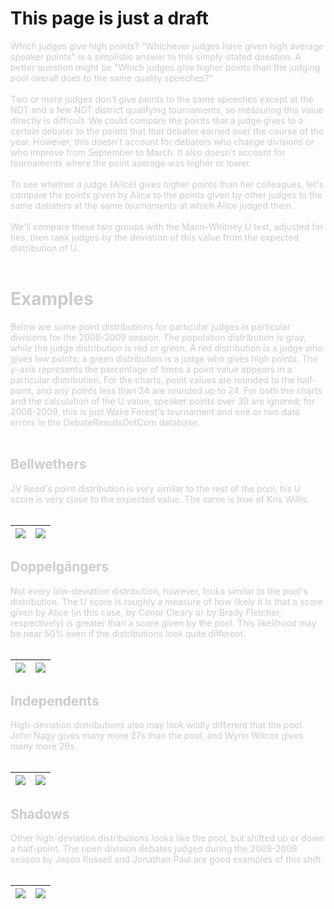 # This page is just a draft #

<font color='#CCCCCC'>
Which judges give high points? "Whichever judges have given high average speaker points" is a simplistic answer to this simply-stated question. A better question might be "Which judges give higher points than the judging pool overall does to the same quality speeches?"<br>
<br>
Two or more judges don't give points to the same speeches except at the NDT and a few NDT district qualifying tournaments, so measuring this value directly is difficult. We could compare the points that a judge gives to a certain debater to the points that that debater earned over the course of the year. However, this doesn't account for debaters who change divisions or who improve from September to March. It also doesn't account for tournaments where the point average was higher or lower.<br>
<br>
To see whether a judge (Alice) gives higher points than her colleagues, let's compare the points given by Alice to the points given by other judges to the same debaters at the same tournaments at which Alice judged them.<br>
<br>
We'll compare these two groups with the Mann-Whitney U test, adjusted for ties, then rank judges by the deviation of this value from the expected distribution of U.<br>
<br>
<h1>Examples</h1>

Below are some point distributions for particular judges in particular divisions for the 2008-2009 season. The population distribution is gray, while the judge distribution is red or green. A red distribution is a judge who gives low points; a green distribution is a judge who gives high points. The <i>y</i>-axis represents the percentage of times a point value appears in a particular distribution. For the charts, point values are rounded to the half-point, and any points less than 24 are rounded up to 24. For both the charts and the calculation of the U value, speaker points over 30 are ignored; for 2008-2009, this is just Wake Forest's tournament and one or two data errors in the DebateResultsDotCom database.<br>
<br>
<h2>Bellwethers</h2>

JV Reed's point distribution is very similar to the rest of the pool; his U score is very close to the expected value. The same is true of Kris Willis.<br>
<br>
<table><thead><th> <img src='http://chart.apis.google.com/chart?cht=lxy&chs=420x270&chd=t:26.5000,26.5000,27.0000,27.0000,27.5000,27.5000,28.0000,28.0000,28.5000,28.5000,29.0000,29.0000,29.5000,29.5000|3.1250,3.1250,5.4688,5.4688,23.4375,23.4375,34.3750,34.3750,27.3438,27.3438,5.4688,5.4688,0.7813,0.7813|25.0000,25.0000,25.5000,25.5000,26.0000,26.0000,26.5000,26.5000,27.0000,27.0000,27.5000,27.5000,28.0000,28.0000,28.5000,28.5000,29.0000,29.0000,29.5000,29.5000|0.0639,0.0639,0.0639,0.0639,0.0639,0.0639,1.0856,1.0856,8.5568,8.5568,22.2861,22.2861,35.2490,35.2490,24.1379,24.1379,7.7267,7.7267,0.7663,0.7663&chds=24,30.0,0,36,24,30.0,0,36&chco=00bb00,555555,ff0000,705000&chma=10,10,10,10&chtt=JV%20Reed|2009:%2032%20open%20debates|deviation:%200.03&chxt=y,x&chxr=0,0,36|1,24,30,1&chg=16.666666666667,0,3,3&chm=o,000000,0,-1,3|o,000000,1,-1,3&dum.png' /> </th><th> <img src='http://chart.apis.google.com/chart?cht=lxy&chs=420x270&chd=t:26.5000,26.5000,27.0000,27.0000,27.5000,27.5000,28.0000,28.0000,28.5000,28.5000,29.0000,29.0000|4.1667,4.1667,16.6667,16.6667,30.5556,30.5556,31.9444,31.9444,13.8889,13.8889,2.7778,2.7778|25.0000,25.0000,26.0000,26.0000,26.5000,26.5000,27.0000,27.0000,27.5000,27.5000,28.0000,28.0000,28.5000,28.5000,29.0000,29.0000,29.5000,29.5000,30.0000,30.0000|0.4902,0.4902,0.9804,0.9804,4.6569,4.6569,13.2353,13.2353,31.8627,31.8627,30.3922,30.3922,13.4804,13.4804,3.9216,3.9216,0.4902,0.4902,0.4902,0.4902&chds=24,30.0,0,33,24,30.0,0,33&chco=ff0000,555555,ff0000,705000&chma=10,10,10,10&chtt=Kris%20Willis|2009:%2018%20open%20debates|deviation:%20-0.21&chxt=y,x&chxr=0,0,33|1,24,30,1&chg=16.666666666667,0,3,3&chm=o,000000,0,-1,3|o,000000,1,-1,3&img.png' /> </th></thead><tbody></tbody></table>

<h2>Doppelgängers</h2>

Not every low-deviation distribution, however, looks similar to the pool's distribution. The U score is roughly a measure of how likely it is that a score given by Alice (in this case, by Conor Cleary or by Brady Fletcher, respectively) is greater than a score given by the pool. This likelihood may be near 50% even if the distributions look quite different.<br>
<br>
<table><thead><th> <img src='http://chart.apis.google.com/chart?cht=lxy&chs=420x270&chd=t:27.0000,27.0000,27.5000,27.5000,28.0000,28.0000,28.5000,28.5000|12.5000,12.5000,25.6579,25.6579,50.0000,50.0000,11.8421,11.8421|26.0000,26.0000,26.5000,26.5000,27.0000,27.0000,27.5000,27.5000,28.0000,28.0000,28.5000,28.5000,29.0000,29.0000,29.5000,29.5000,30.0000,30.0000|0.6140,0.6140,1.5789,1.5789,14.2982,14.2982,27.5439,27.5439,34.2982,34.2982,18.2456,18.2456,3.0702,3.0702,0.1754,0.1754,0.1754,0.1754&chds=24,30.0,0,51,24,30.0,0,51&chco=ff0000,555555,ff0000,705000&chma=10,10,10,10&chtt=Conor%20Cleary|2009:%2038%20open%20debates|deviation:%20-0.01&chxt=y,x&chxr=0,0,51|1,24,30,1&chg=16.666666666667,0,3,3&chm=o,000000,0,-1,3|o,000000,1,-1,3&dum.png' /> </th><th> <img src='http://chart.apis.google.com/chart?cht=lxy&chs=420x270&chd=t:26.0000,26.0000,26.5000,26.5000,27.0000,27.0000,27.5000,27.5000,28.0000,28.0000,28.5000,28.5000|2.5000,2.5000,7.5000,7.5000,28.7500,28.7500,46.2500,46.2500,6.2500,6.2500,8.7500,8.7500|24.0000,24.0000,24.5000,24.5000,25.0000,25.0000,25.5000,25.5000,26.0000,26.0000,26.5000,26.5000,27.0000,27.0000,27.5000,27.5000,28.0000,28.0000,28.5000,28.5000,29.0000,29.0000,29.5000,29.5000,30.0000,30.0000|1.8325,1.8325,0.2618,0.2618,2.6178,2.6178,0.5236,0.5236,9.4241,9.4241,7.0681,7.0681,25.9162,25.9162,18.0628,18.0628,19.6335,19.6335,7.8534,7.8534,4.4503,4.4503,1.5707,1.5707,0.7853,0.7853&chds=24,30.0,0,47,24,30.0,0,47&chco=00bb00,555555,ff0000,705000&chma=10,10,10,10&chtt=Brady%20Fletcher|2009:%2020%20novice%20debates|deviation:%200.09&chxt=y,x&chxr=0,0,47|1,24,30,1&chg=16.666666666667,0,3,3&chm=o,000000,0,-1,3|o,000000,1,-1,3&dum.png' /> </th></thead><tbody></tbody></table>

<h2>Independents</h2>

High-deviation distributions also may look wildly different that the pool. John Nagy gives many more 27s than the pool, and Wynn Wilcox gives many more 29s.<br>
<br>
<table><thead><th> <img src='http://chart.apis.google.com/chart?cht=lxy&chs=420x270&chd=t:26.0000,26.0000,26.5000,26.5000,27.0000,27.0000,27.5000,27.5000,28.0000,28.0000,28.5000,28.5000,29.0000,29.0000|4.1667,4.1667,12.5000,12.5000,50.0000,50.0000,25.0000,25.0000,2.7778,2.7778,4.1667,4.1667,1.3889,1.3889|26.0000,26.0000,26.5000,26.5000,27.0000,27.0000,27.5000,27.5000,28.0000,28.0000,28.5000,28.5000,29.0000,29.0000,29.5000,29.5000,30.0000,30.0000|2.7473,2.7473,4.0293,4.0293,14.1026,14.1026,23.2601,23.2601,29.8535,29.8535,16.8498,16.8498,7.8755,7.8755,0.7326,0.7326,0.5495,0.5495&chds=24,30.0,0,51,24,30.0,0,51&chco=ff0000,555555,ff0000,705000&chma=10,10,10,10&chtt=John%20Nagy|2009:%2018%20open%20debates|deviation:%20-7.87&chxt=y,x&chxr=0,0,51|1,24,30,1&chg=16.666666666667,0,3,3&chm=o,000000,0,-1,3|o,000000,1,-1,3&dum.png' /> </th><th> <img src='http://chart.apis.google.com/chart?cht=lxy&chs=420x270&chd=t:26.0000,26.0000,26.5000,26.5000,27.0000,27.0000,27.5000,27.5000,28.0000,28.0000,28.5000,28.5000,29.0000,29.0000,29.5000,29.5000|2.6316,2.6316,2.6316,2.6316,14.4737,14.4737,11.8421,11.8421,25.0000,25.0000,11.8421,11.8421,28.9474,28.9474,2.6316,2.6316|24.5000,24.5000,25.0000,25.0000,26.0000,26.0000,26.5000,26.5000,27.0000,27.0000,27.5000,27.5000,28.0000,28.0000,28.5000,28.5000,29.0000,29.0000,30.0000,30.0000|0.2674,0.2674,1.3369,1.3369,4.2781,4.2781,6.4171,6.4171,25.9358,25.9358,27.8075,27.8075,20.3209,20.3209,9.6257,9.6257,3.4759,3.4759,0.5348,0.5348&chds=24,30.0,0,30,24,30.0,0,30&chco=00bb00,555555,ff0000,705000&chma=10,10,10,10&chtt=Wynn%20Wilcox|2009:%2019%20JV%20debates|deviation:%205.83&chxt=y,x&chxr=0,0,30|1,24,30,1&chg=16.666666666667,0,3,3&chm=o,000000,0,-1,3|o,000000,1,-1,3&dum.png' /> </th></thead><tbody></tbody></table>

<h2>Shadows</h2>

Other high-deviation distributions looks like the pool, but shifted up or down a half-point. The open division debates judged during the 2008-2009 season by Jason Russell and Jonathan Paul are good examples of this shift.<br>
<br>
<table><thead><th> <img src='http://chart.apis.google.com/chart?cht=lxy&chs=420x270&chd=t:25.0000,25.0000,25.5000,25.5000,26.0000,26.0000,26.5000,26.5000,27.0000,27.0000,27.5000,27.5000,28.0000,28.0000,28.5000,28.5000,29.0000,29.0000|0.3788,0.3788,0.7576,0.7576,0.3788,0.3788,4.5455,4.5455,21.2121,21.2121,35.9848,35.9848,26.8939,26.8939,9.0909,9.0909,0.7576,0.7576|26.0000,26.0000,26.5000,26.5000,27.0000,27.0000,27.5000,27.5000,28.0000,28.0000,28.5000,28.5000,29.0000,29.0000,29.5000,29.5000,30.0000,30.0000|0.3450,0.3450,1.4661,1.4661,10.8236,10.8236,25.2264,25.2264,36.0500,36.0500,19.5343,19.5343,5.9508,5.9508,0.5175,0.5175,0.0862,0.0862&chds=24,30.0,0,37,24,30.0,0,37&chco=ff0000,555555,ff0000,705000&chma=10,10,10,10&chtt=Jason%20Russell|2009:%2066%20open%20debates|deviation:%20-8.74&chxt=y,x&chxr=0,0,37|1,24,30,1&chg=16.666666666667,0,3,3&chm=o,000000,0,-1,3|o,000000,1,-1,3&img.png' /> </th><th> <img src='http://chart.apis.google.com/chart?cht=lxy&chs=420x270&chd=t:26.0000,26.0000,26.5000,26.5000,27.0000,27.0000,27.5000,27.5000,28.0000,28.0000,28.5000,28.5000,29.0000,29.0000|1.2821,1.2821,6.4103,6.4103,17.9487,17.9487,35.8974,35.8974,29.4872,29.4872,8.3333,8.3333,0.6410,0.6410|26.0000,26.0000,26.5000,26.5000,27.0000,27.0000,27.5000,27.5000,28.0000,28.0000,28.5000,28.5000,29.0000,29.0000,29.5000,29.5000,30.0000,30.0000|0.6289,0.6289,0.8648,0.8648,10.6918,10.6918,21.0692,21.0692,32.7044,32.7044,25.6289,25.6289,7.8616,7.8616,0.4717,0.4717,0.0786,0.0786&chds=24,30.0,0,37,24,30.0,0,37&chco=ff0000,555555,ff0000,705000&chma=10,10,10,10&chtt=Jonathan%20Paul|2009:%2039%20open%20debates|deviation:%20-7.9&chxt=y,x&chxr=0,0,37|1,24,30,1&chg=16.666666666667,0,3,3&chm=o,000000,0,-1,3|o,000000,1,-1,3&img.png' /> </th></thead><tbody></tbody></table>

</font>